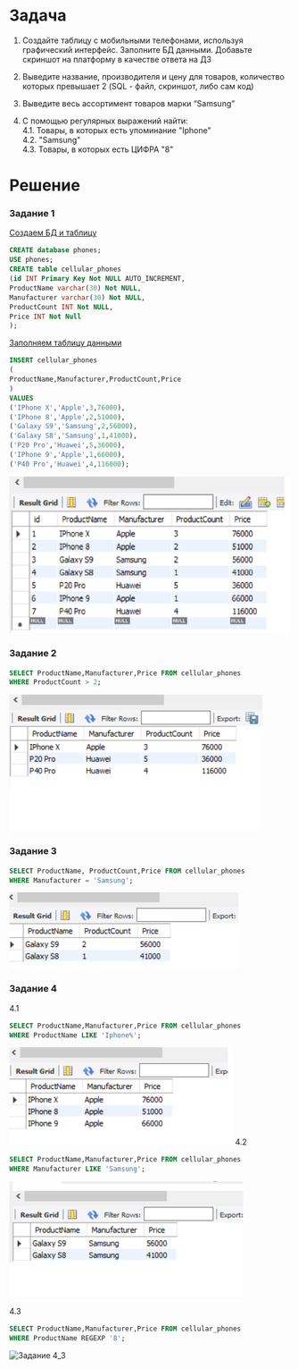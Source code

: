 # Задача

1. Создайте таблицу с мобильными телефонами, используя графический интерфейс. Заполните БД данными.
Добавьте скриншот на платформу в качестве ответа на ДЗ

 2. Выведите название, производителя и цену для товаров, количество которых превышает 2 (SQL - файл, скриншот, либо сам код)

3. Выведите весь ассортимент товаров марки “Samsung”

4. С помощью регулярных выражений найти:  
    4.1. Товары, в которых есть упоминание "Iphone"  
	4.2. "Samsung"  
	4.3.  Товары, в которых есть ЦИФРА "8"

# Решение
### Задание 1
<u>Создаем БД и таблицу</u>
~~~~sql
CREATE database phones;
USE phones;
CREATE table cellular_phones
(id INT Primary Key Not NULL AUTO_INCREMENT,
ProductName varchar(30) Not NULL,
Manufacturer varchar(30) Not NULL,
ProductCount INT Not NULL,
Price INT Not Null
);
~~~~
<u>Заполняем таблицу данными</u>
~~~~sql
INSERT cellular_phones
(
ProductName,Manufacturer,ProductCount,Price
)
VALUES
('IPhone X','Apple',3,76000),
('IPhone 8','Apple',2,51000),
('Galaxy S9','Samsung',2,56000),
('Galaxy S8','Samsung',1,41000),
('P20 Pro','Huawei',5,36000),
('IPhone 9','Apple',1,66000),
('P40 Pro','Huawei',4,116000);
~~~~
![Задание 1](task1.png)
### Задание 2
~~~~sql
SELECT ProductName,Manufacturer,Price FROM cellular_phones
WHERE ProductCount > 2;
~~~~
![Задание 2](task2.png)

### Задание 3
~~~~sql
SELECT ProductName, ProductCount,Price FROM cellular_phones
WHERE Manufacturer = 'Samsung';
~~~~
![Задание 3](task3.png)

### Задание 4  
4.1 
~~~~sql
SELECT ProductName,Manufacturer,Price FROM cellular_phones
WHERE ProductName LIKE 'Iphone%';
~~~~
![Задание 4_1](Task4_1.png)
4.2  
~~~~sql
SELECT ProductName,Manufacturer,Price FROM cellular_phones
WHERE Manufacturer LIKE 'Samsung';
~~~~
![Задание 4_2](task4_2.png)

4.3  
~~~~sql
SELECT ProductName,Manufacturer,Price FROM cellular_phones
WHERE ProductName REGEXP '8';
~~~~~
![Задание 4_3](task4_3.png)